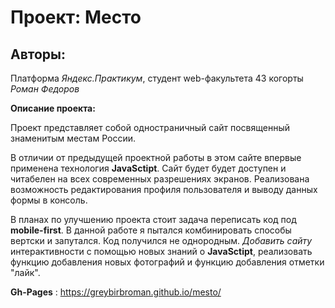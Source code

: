 # Проект: Место

## Авторы:
Платформа *Яндекс.Практикум*, студент web-факультета 43 когорты *Роман Федоров*

**Описание проекта:**

Проект представляет собой одностраничный сайт посвященный знаменитым местам России. 

В отличии от предыдущей проектной работы в этом сайте впервые применена технология __JavaSctipt__. Cайт будет будет доступен и читабелен на всех современных разрешениях экранов. Реализована возможность редактирования профиля пользователя и выводу данных формы в консоль. 

В планах по улучшению проекта стоит задача переписать код под __mobile-first__. В данной работе я пытался комбинировать способы вертски и запутался. Код получился не однородным. *Добавить сайту* интерактивности с помощью новых знаний о __JavaSctipt__, реализовать функцию добавления новых фотографий и функцию добавления отметки "лайк".

**Gh-Pages** : https://greybirbroman.github.io/mesto/